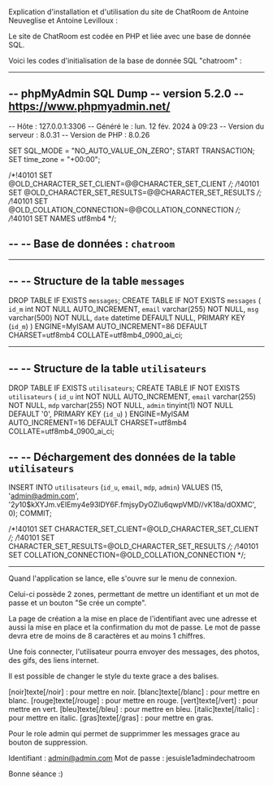 Explication d'installation et d'utilisation du site de ChatRoom de Antoine Neuveglise et Antoine Levilloux :

Le site de ChatRoom est codée en PHP et liée avec une base de donnée SQL.

Voici les codes d'initialisation de la base de donnée SQL "chatroom" :

--------------------------------------------------------------------------------------------------------------------------

-- phpMyAdmin SQL Dump
-- version 5.2.0
-- https://www.phpmyadmin.net/
--
-- Hôte : 127.0.0.1:3306
-- Généré le : lun. 12 fév. 2024 à 09:23
-- Version du serveur : 8.0.31
-- Version de PHP : 8.0.26

SET SQL_MODE = "NO_AUTO_VALUE_ON_ZERO";
START TRANSACTION;
SET time_zone = "+00:00";


/*!40101 SET @OLD_CHARACTER_SET_CLIENT=@@CHARACTER_SET_CLIENT */;
/*!40101 SET @OLD_CHARACTER_SET_RESULTS=@@CHARACTER_SET_RESULTS */;
/*!40101 SET @OLD_COLLATION_CONNECTION=@@COLLATION_CONNECTION */;
/*!40101 SET NAMES utf8mb4 */;

--
-- Base de données : `chatroom`
--

-- --------------------------------------------------------

--
-- Structure de la table `messages`
--

DROP TABLE IF EXISTS `messages`;
CREATE TABLE IF NOT EXISTS `messages` (
  `id_m` int NOT NULL AUTO_INCREMENT,
  `email` varchar(255) NOT NULL,
  `msg` varchar(500) NOT NULL,
  `date` datetime DEFAULT NULL,
  PRIMARY KEY (`id_m`)
) ENGINE=MyISAM AUTO_INCREMENT=86 DEFAULT CHARSET=utf8mb4 COLLATE=utf8mb4_0900_ai_ci;

-- --------------------------------------------------------

--
-- Structure de la table `utilisateurs`
--

DROP TABLE IF EXISTS `utilisateurs`;
CREATE TABLE IF NOT EXISTS `utilisateurs` (
  `id_u` int NOT NULL AUTO_INCREMENT,
  `email` varchar(255) NOT NULL,
  `mdp` varchar(255) NOT NULL,
  `admin` tinyint(1) NOT NULL DEFAULT '0',
  PRIMARY KEY (`id_u`)
) ENGINE=MyISAM AUTO_INCREMENT=16 DEFAULT CHARSET=utf8mb4 COLLATE=utf8mb4_0900_ai_ci;

--
-- Déchargement des données de la table `utilisateurs`
--

INSERT INTO `utilisateurs` (`id_u`, `email`, `mdp`, `admin`) VALUES
(15, 'admin@admin.com', '$2y$10$kXYJm.vElEmy4e93lDY6F.fmjsyDyOZIu6qwpVMD//vK18a/dOXMC', 0);
COMMIT;

/*!40101 SET CHARACTER_SET_CLIENT=@OLD_CHARACTER_SET_CLIENT */;
/*!40101 SET CHARACTER_SET_RESULTS=@OLD_CHARACTER_SET_RESULTS */;
/*!40101 SET COLLATION_CONNECTION=@OLD_COLLATION_CONNECTION */;

---------------------------------------------------------------------------------------------------------------------------------------

Quand l'application se lance, elle s'ouvre sur le menu de connexion.

Celui-ci possède 2 zones, permettant de mettre un identifiant et un mot de passe et un bouton "Se crée un compte".

La page de création a la mise en place de l'identifiant avec une adresse et aussi la mise en place et la confirmation du mot de passe.
Le mot de passe devra etre de moins de 8 caractères et au moins 1 chiffres.

Une fois connecter, l'utilisateur pourra envoyer des messages, des photos, des gifs, des liens internet.

Il est possible de changer le style du texte grace a des balises.

[noir]texte[/noir] : pour mettre en noir.
[blanc]texte[/blanc] : pour mettre en blanc.
[rouge]texte[/rouge] : pour mettre en rouge.
[vert]texte[/vert] : pour mettre en vert.
[bleu]texte[/bleu] : pour mettre en bleu.
[italic]texte[/italic] : pour mettre en italic.
[gras]texte[/gras] : pour mettre en gras.


Pour le role admin qui permet de supprimmer les messages grace au bouton de suppression.

Identifiant : admin@admin.com
Mot de passe : jesuisle1admindechatroom

Bonne séance :)
